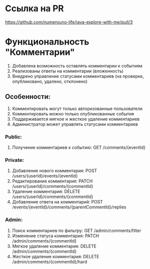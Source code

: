 #  Ссылка на PR 
https://github.com/numerouno-life/java-explore-with-me/pull/3

# Функциональность "Комментарии"

1. Добавлена возможность оставлять комментарии к событиям
2. Реализованы ответы на комментарии (вложенность)
3. Внедрено управление статусами комментариев (на проверке, опубликовано, удалено, отклонено)

## Особенности:
1. Комментировать могут только авторизованные пользователи
2. Комментировать можно только опубликованные события
3. Поддерживается мягкое и жесткое удаление комментариев
4. Администратор может управлять статусами комментариев

### Public:
1. Получение комментариев к событию: GET /comments/{eventId}

### Private:
1. Добавление нового комментария: POST /users/{userId}/events/{eventId}
2. Редактирование комментария: PATCH /users/{userId}/comments/{commentId}
3. Удаление комментария: DELETE /users/{userId}/comments/{commentId}
4. Добавление ответа на комментарий: POST /events/{eventId}/comments/{parentCommentId}/replies

### Admin:
1. Поиск комментариев по фильтру: GET /admin/comments/filter
2. Изменение статуса комментария: PATCH /admin/comments/{commentId}
3. Мягкое удаление комментария: DELETE /admin/comments/{commentId}
4. Жесткое удаление комментария: DELETE /admin/comments/{commentId}/hard